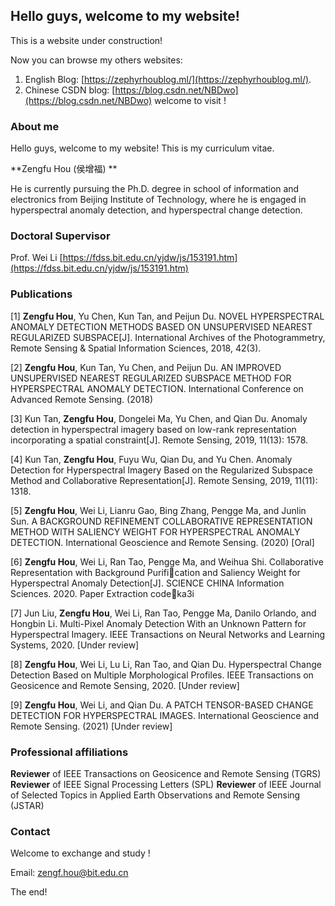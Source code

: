 ## Hello guys, welcome to my website!

This is a website under construction!

Now you can browse my others websites:
1. English Blog: [https://zephyrhoublog.ml/](https://zephyrhoublog.ml/).
2. Chinese CSDN blog: [https://blog.csdn.net/NBDwo](https://blog.csdn.net/NBDwo)
welcome to visit !

### About me

Hello guys, welcome to my website! This is my curriculum vitae.

**Zengfu Hou (侯增福) **

He is currently pursuing the Ph.D. degree in school of information and electronics from Beijing Institute of Technology, where he is engaged in hyperspectral anomaly detection, and hyperspectral change detection.


### Doctoral Supervisor

Prof. Wei Li
[https://fdss.bit.edu.cn/yjdw/js/153191.htm](https://fdss.bit.edu.cn/yjdw/js/153191.htm)

### Publications 

[1] **Zengfu Hou**, Yu Chen, Kun Tan, and Peijun Du. NOVEL HYPERSPECTRAL ANOMALY DETECTION METHODS BASED ON UNSUPERVISED NEAREST REGULARIZED SUBSPACE[J]. International Archives of the Photogrammetry, Remote Sensing & Spatial Information Sciences, 2018, 42(3).


[2] **Zengfu Hou**, Kun Tan, Yu Chen, and Peijun Du. AN IMPROVED UNSUPERVISED NEAREST REGULARIZED SUBSPACE METHOD FOR HYPERSPECTRAL ANOMALY DETECTION. International Conference on Advanced Remote Sensing. (2018)


[3] Kun Tan, **Zengfu Hou**, Dongelei Ma, Yu Chen, and Qian Du. Anomaly detection in hyperspectral imagery based on low-rank representation incorporating a spatial constraint[J]. Remote Sensing, 2019, 11(13): 1578.


[4] Kun Tan, **Zengfu Hou**, Fuyu Wu, Qian Du, and Yu Chen. Anomaly Detection for Hyperspectral Imagery Based on the Regularized Subspace Method and Collaborative Representation[J]. Remote Sensing, 2019, 11(11): 1318.


[5] **Zengfu Hou**, Wei Li, Lianru Gao, Bing Zhang, Pengge Ma, and Junlin Sun. A BACKGROUND REFINEMENT COLLABORATIVE REPRESENTATION METHOD WITH SALIENCY WEIGHT FOR HYPERSPECTRAL ANOMALY DETECTION. International Geoscience and Remote Sensing. (2020) [Oral]


[6] **Zengfu Hou**, Wei Li, Ran Tao, Pengge Ma, and Weihua Shi. Collaborative Representation with Background Purification and Saliency Weight for Hyperspectral Anomaly Detection[J]. SCIENCE CHINA Information Sciences. 2020.
Paper Extraction code：ka3i

[7] Jun Liu, **Zengfu Hou**, Wei Li, Ran Tao, Pengge Ma, Danilo Orlando, and Hongbin Li. Multi-Pixel Anomaly Detection With an Unknown Pattern for Hyperspectral Imagery.  IEEE Transactions on Neural Networks and Learning Systems, 2020. [Under review]

[8] **Zengfu Hou**, Wei Li, Lu Li, Ran Tao, and Qian Du. Hyperspectral Change Detection Based on Multiple Morphological Profiles.  IEEE Transactions on Geosicence and Remote Sensing, 2020. [Under review]

[9] **Zengfu Hou**, Wei Li, and Qian Du. A PATCH TENSOR-BASED CHANGE DETECTION FOR HYPERSPECTRAL IMAGES. International Geoscience and Remote Sensing. (2021) [Under review]

### Professional affiliations

**Reviewer** of IEEE Transactions on Geosicence and Remote Sensing (TGRS)
**Reviewer** of IEEE  Signal Processing Letters (SPL)
**Reviewer** of IEEE Journal of Selected Topics in Applied Earth Observations and Remote Sensing (JSTAR)

### Contact

Welcome to exchange and study !

Email: zengf.hou@bit.edu.cn

The end!
